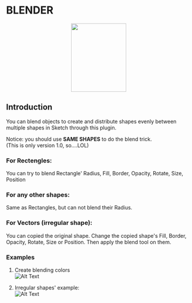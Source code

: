 # BLENDER

<p align="center">
  <img src = "https://github.com/bunnieabc/Blender/blob/master/doc/logo.png?raw=true" width="150" height="186"/>
</p>

## Introduction  
You can blend objects to create and distribute shapes evenly between multiple shapes in Sketch through this plugin.

Notice: you should use **SAME SHAPES** to do the blend trick.  
(This is only version 1.0, so....LOL)

### For Rectengles:  
You can try to blend Rectangle' Radius, Fill, Border, Opacity, Rotate, Size, Position

### For any other shapes:  
Same as Rectangles, but can not blend their Radius.

### For Vectors (irregular shape):  
You can copied the original shape. Change the copied shape's Fill, Border, Opacity, Rotate, Size or Position. Then apply the blend tool on them.



  
### Examples

1. Create blending colors  
![Alt Text](https://github.com/bunnieabc/Blender/blob/master/doc/blender-ex1.gif)
  
2. Irregular shapes' example:  
![Alt Text](https://github.com/bunnieabc/Blender/blob/master/doc/blender-ex3.gif)
